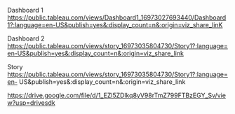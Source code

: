 Dashboard 1   https://public.tableau.com/views/Dashboard1_16973027693440/Dashboard1?:language=en-US&publish=yes&:display_count=n&:origin=viz_share_linK       

Dashboard 2   https://public.tableau.com/views/story_16973035804730/Story1?:language=en-US&publish=yes&:display_count=n&:origin=viz_share_link         

Story          https://public.tableau.com/views/story_16973035804730/Story1?:language=en-              US&publish=yes&:display_count=n&:origin=viz_share_link

https://drive.google.com/file/d/1_EZl5ZDlkq8yV98rTmZ799FTBzEGY_Sv/view?usp=drivesdk
